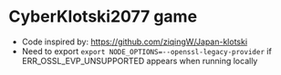 # CyberKlotski2077 game
- Code inspired by: https://github.com/ziqingW/Japan-klotski
- Need to export ```export NODE_OPTIONS=--openssl-legacy-provider``` if ERR_OSSL_EVP_UNSUPPORTED appears when running locally
